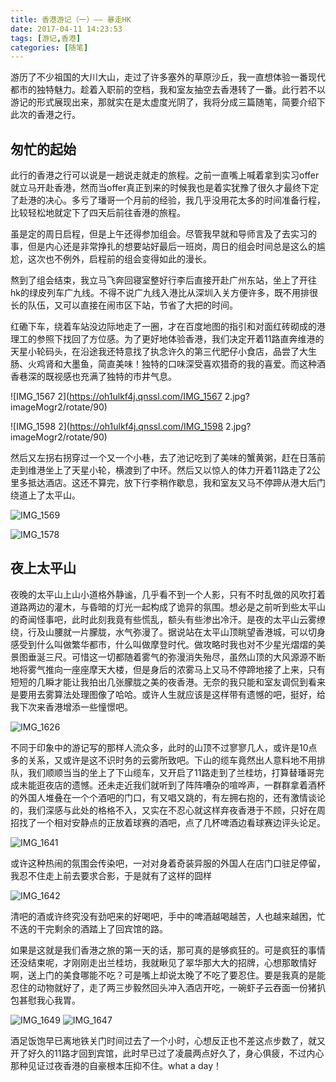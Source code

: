 ```yaml
---
title: 香港游记（一）—— 暴走HK
date: 2017-04-11 14:23:53
tags: [游记,香港]
categories: [随笔]
---
```


游历了不少祖国的大川大山，走过了许多塞外的草原沙丘，我一直想体验一番现代都市的独特魅力。趁着入职前的空档，我和室友抽空去香港转了一番。此行若不以游记的形式展现出来，那就实在是太虚度光阴了，我将分成三篇随笔，简要介绍下此次的香港之行。
<!-- more -->

## 匆忙的起始
此行的香港之行可以说是一趟说走就走的旅程。之前一直嘴上喊着拿到实习offer就立马开赴香港，然而当offer真正到来的时候我也是着实犹豫了很久才最终下定了赴港的决心。多亏了璠哥一个月前的经验，我几乎没用花太多的时间准备行程，比较轻松地就定下了四天后前往香港的旅程。

虽是定的周日启程，但是上午还得参加组会。尽管我早就和导师言及了去实习的事，但是内心还是非常挣扎的想要站好最后一班岗，周日的组会时间总是这么的尴尬，这次也不例外，启程前的组会变得如此的漫长。

熬到了组会结束，我立马飞奔回寝室整好行李后直接开赴广州东站，坐上了开往hk的绿皮列车广九线。不得不说广九线入港比从深圳入关方便许多，既不用排很长的队伍，又可以直接在闹市区下站，节省了大把的时间。

红磡下车，绕着车站没边际地走了一圈，才在百度地图的指引和对面红砖砌成的港理工的参照下找回了方位感。为了更好地体验香港，我们决定开着11路直奔维港的天星小轮码头，在沿途我还特意找了执念许久的第三代肥仔小食店，品尝了大生肠、火鸡肾和大墨鱼，简直美味！独特的口味深受喜欢猎奇的我的喜爱。而这种酒香巷深的既视感也充满了独特的市井气息。

![IMG_1567 2](https://oh1ulkf4j.qnssl.com/IMG_1567 2.jpg?imageMogr2/rotate/90)

![IMG_1598 2](https://oh1ulkf4j.qnssl.com/IMG_1598 2.jpg?imageMogr2/rotate/90)


然后又左拐右拐穿过一个又一个小巷，去了池记吃到了美味的蟹黄粥，赶在日落前走到维港坐上了天星小轮，横渡到了中环。然后又以惊人的体力开着11路走了2公里多抵达酒店。这还不算完，放下行李稍作歇息，我和室友又马不停蹄从港大后门绕道上了太平山。

![IMG_1569](https://oh1ulkf4j.qnssl.com/IMG_1569.jpg?imageMogr2/rotate/90)

![IMG_1578](https://oh1ulkf4j.qnssl.com/IMG_1578.jpg)


## 夜上太平山
夜晚的太平山上山小道格外静谧，几乎看不到一个人影，只有不时乱做的风吹打着道路两边的灌木，与昏暗的灯光一起构成了诡异的氛围。想必是之前听到些太平山的奇闻怪事吧，此时此刻我竟有些慌乱，额头有些渗出冷汗。是夜的太平山云雾缭绕，行及山腰就一片朦胧，水气弥漫了。据说站在太平山顶眺望香港城，可以切身感受到什么叫做繁华都市，什么叫做摩登时代。做攻略时我也对不少星光熠熠的美景图垂涎三尺。可惜这一切都随着雾气的弥漫消失殆尽，虽然山顶的大风源源不断地将雾气推向一座座摩天大楼，但是身后的浓雾马上又马不停蹄地接了上来，只有短短的几瞬才能让我拍出几张朦胧之美的夜香港。无奈的我只能和室友调侃到看来是要用去雾算法处理图像了哈哈。或许人生就应该是这样带有遗憾的吧，挺好，给我下次来香港增添一些憧憬吧。

![IMG_1626](https://oh1ulkf4j.qnssl.com/IMG_1626.jpg)


不同于印象中的游记写的那样人流众多，此时的山顶不过寥寥几人，或许是10点多的关系，又或许是这不识时务的云雾所致吧。下山的缆车竟然出人意料地不用排队，我们顺顺当当的坐上了下山缆车，又开启了11路走到了兰桂坊，打算替璠哥完成未能逛夜店的遗憾。还未走近我们就听到了阵阵嘈杂的喧哗声，一群群拿着酒杯的外国人堆叠在一个个酒吧的门口，有又唱又跳的，有左拥右抱的，还有激情谈论的，我们深感与此处的格格不入，又实在不忍心就这样弃夜香港于不顾，只好在周招找了一个相对安静点的正放着球赛的酒吧，点了几杯啤酒边看球赛边评头论足。

![IMG_1641](https://oh1ulkf4j.qnssl.com/IMG_1641.jpg?imageMogr2/rotate/90)


或许这种热闹的氛围会传染吧，一对对身着奇装异服的外国人在店门口驻足停留，我忍不住走上前去要求合影，于是就有了这样的囧样

![IMG_1642](https://oh1ulkf4j.qnssl.com/IMG_1642.jpg?imageMogr2/rotate/90)


清吧的酒或许终究没有劲吧来的好喝吧，手中的啤酒越喝越苦，人也越来越困，忙不迭的干完剩余的酒踏上了回宾馆的路。

如果是这就是我们香港之旅的第一天的话，那可真的是够疯狂的。可是疯狂的事情还没结束呢，才刚刚走出兰桂坊，我就瞅见了翠华那大大的招牌，心想那敢情好啊，送上门的美食哪能不吃？可是嘴上却说太晚了不吃了要忍住。要是我真的是能忍住的动物就好了，走了两三步毅然回头冲入酒店开吃，一碗虾子云吞面一份猪扒包甚慰我心我胃。

![IMG_1649](https://oh1ulkf4j.qnssl.com/IMG_1649.jpg?imageMogr2/rotate/90)
![IMG_1647](https://oh1ulkf4j.qnssl.com/IMG_1647.jpg?imageMogr2/rotate/90)


酒足饭饱早已离地铁关门时间过去了一个小时，心想反正也不差这点步数了，就又开了好久的11路才回到宾馆，此时早已过了凌晨两点好久了，身心俱疲，不过内心那种见证过夜香港的自豪根本压抑不住。what a day！


